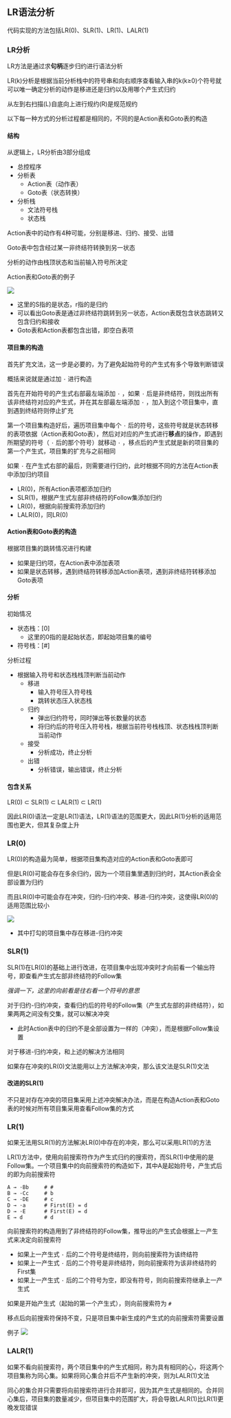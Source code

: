 ## LR语法分析
代码实现的方法包括LR(0)、SLR(1)、LR(1)、LALR(1)

### LR分析

LR方法是通过求**句柄**逐步归约进行语法分析

LR(k)分析是根据当前分析栈中的符号串和向右顺序查看输入串的k(k≥0)个符号就可以唯一确定分析的动作是移进还是归约以及用哪个产生式归约

从左到右扫描(L)自底向上进行规约(R)是规范规约

以下每一种方式的分析过程都是相同的，不同的是Action表和Goto表的构造

#### 结构
从逻辑上，LR分析由3部分组成
- 总控程序
- 分析表
    - Action表（动作表）
    - Goto表（状态转换）
- 分析栈
    - 文法符号栈
    - 状态栈

Action表中的动作有4种可能，分别是移进、归约、接受、出错

Goto表中包含经过某一非终结符转换到另一状态

分析的动作由栈顶状态和当前输入符号所决定


Action表和Goto表的例子

![](action_goto.png)
- 这里的S指的是状态，r指的是归约
- 可以看出Goto表是通过非终结符跳转到另一状态，Action表既包含状态跳转又包含归约和接收
- Goto表和Action表都包含出错，即空白表项

#### 项目集的构造
首先扩充文法，这一步是必要的，为了避免起始符号的产生式有多个导致判断错误

概括来说就是通过加 `·` 进行构造

首先在开始符号的产生式右部最左端添加 `·` ，如果 `·` 后是非终结符，则找出所有该非终结符对应的产生式，并在其左部最左端添加 `·` ，加入到这个项目集中，直到遇到终结符则停止扩充

第一个项目集构造好后，遍历项目集中每个 `·` 后的符号，这些符号就是状态转移的表项依据（Action表和Goto表），然后对对应的产生式进行**移点**的操作，即遇到所期望的符号（ `·` 后的那个符号）就移动 `·` ，移点后的产生式就是新的项目集的第一个产生式，项目集的扩充与之前相同

如果 `·` 在产生式右部的最后，则需要进行归约，此时根据不同的方法在Action表中添加归约项目
- LR(0)，所有Action表项都添加归约
- SLR(1)，根据产生式左部非终结符的Follow集添加归约
- LR(0)，根据向前搜索符添加归约
- LALR(0)，同LR(0)

#### Action表和Goto表的构造
根据项目集的跳转情况进行构建
- 如果是归约项，在Action表中添加表项
- 如果是状态转移，遇到终结符转移添加Action表项，遇到非终结符转移添加Goto表项


#### 分析
初始情况
- 状态栈：[0]
    - 这里的0指的是起始状态，即起始项目集的编号
- 符号栈：[#]

分析过程
- 根据输入符号和状态栈栈顶判断当前动作
    - 移进
        - 输入符号压入符号栈
        - 跳转状态压入状态栈
    - 归约
        - 弹出归约符号，同时弹出等长数量的状态
        - 将归约后的符号压入符号栈，根据当前符号栈栈顶、状态栈栈顶判断当前动作
    - 接受
        - 分析成功，终止分析
    - 出错
        - 分析错误，输出错误，终止分析

#### 包含关系
LR(0) ⊂ SLR(1) ⊂ LALR(1) ⊂ LR(1)

因此LR(0)语法一定是LR(1)语法，LR(1)语法的范围更大，因此LR(1)分析的适用范围也更大，但其复杂度上升

### LR(0)
LR(0)的构造最为简单，根据项目集构造对应的Action表和Goto表即可

但是LR(0)可能会存在多余归约，因为一个项目集里遇到归约时，其Action表会全部设置为归约

而且LR(0)中可能会存在冲突，归约-归约冲突、移进-归约冲突，这使得LR(0)的适用范围比较小

![](LR0.jpg)
- 其中打勾的项目集中存在移进-归约冲突

### SLR(1)
SLR(1)在LR(0)的基础上进行改进，在项目集中出现冲突时才向前看一个输出符号，即查看产生式左部非终结符的Follow集

*强调一下，这里的向前看是往右看一个符号的意思*

对于归约-归约冲突，查看归约后的符号的Follow集（产生式左部的非终结符），如果两两之间没有交集，就可以解决冲突
- 此时Action表中的归约不是全部设置为一样的（冲突），而是根据Follow集设置

对于移进-归约冲突，和上述的解决方法相同

如果存在冲突的LR(0)文法能用以上方法解决冲突，那么该文法是SLR(1)文法


#### 改进的SLR(1)
不只是对存在冲突的项目集采用上述冲突解决办法，而是在构造Action表和Goto表的时候对所有项目集采用查看Follow集的方式


### LR(1)
如果无法用SLR(1)的方法解决LR(0)中存在的冲突，那么可以采用LR(1)的方法

LR(1)方法中，使用向前搜索符作为产生式归约的搜索符，而SLR(1)中使用的是Follow集。一个项目集中的向前搜索符的构造如下，其中A是起始符号，产生式后的即为向前搜索符
```
A → ·Bb     # #
B → ·Cc     # b
C → ·DE     # c
D → ·a      # First(E) = d
D → ·E      # First(E) = d
E → d       # d
```

向前搜索符的构造用到了非终结符的Follow集，推导出的产生式会根据上一产生式来决定向前搜索符
- 如果上一产生式 `·` 后的二个符号是终结符，则向前搜索符为该终结符
- 如果上一产生式 `·` 后的二个符号是非终结符，则向前搜索符为该非终结符的First集
- 如果上一产生式 `·` 后的二个符号为空，即没有符号，则向前搜索符继承上一产生式

如果是开始产生式（起始的第一个产生式），则向前搜索符为 `#` 

移点后向前搜索符保持不变，只是项目集中新生成的产生式的向前搜索符需要设置


例子
![](LR1.png)


### LALR(1)
如果不看向前搜索符，两个项目集中的产生式相同，称为具有相同的心，将这两个项目集称为同心集。如果将同心集合并后不产生新的冲突，则为LALR(1)文法

同心的集合并只需要将向前搜索符进行合并即可，因为其产生式是相同的。合并同心集后，项目集的数量减少，但项目集中的范围扩大，将会导致LALR(1)比LR(1)更晚发现错误